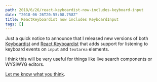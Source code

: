```yaml
---
path: 2018/6/26/react-keyboardist-now-includes-keyboard-input
date: "2018-06-26T20:55:08.758Z"
title: ReactKeyboardist now includes KeyboardInput
tags: []
---
```


Just a quick notice to announce that I released new versions of both [Keyboardist](https://github.com/soska/keyboardist) and [React Keyboardist](https://github.com/soska/keyboardist) that adds support for listening to keyboard events on `input` and `textarea` elements.

I think this will be very useful for things like live search components or WYSIWYG editors.

[Let me know what you think](https://twitter.com/soska).
